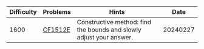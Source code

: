 | Difficulty | Problems | Hints | Date |
| -------- | -------- | -------- | -------- |
| 1600 | [CF1512E](https://codeforces.com/problemset/problem/1512/E) | Constructive method: find the bounds and slowly adjust your answer. | 20240227 |
